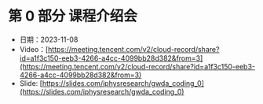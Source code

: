 

# 第 0 部分 课程介绍会


- 日期：2023-11-08
- Video：[https://meeting.tencent.com/v2/cloud-record/share?id=a1f3c150-eeb3-4266-a4cc-4099bb28d382&from=3](https://meeting.tencent.com/v2/cloud-record/share?id=a1f3c150-eeb3-4266-a4cc-4099bb28d382&from=3)
- Slide: [https://slides.com/iphysresearch/gwda_coding_0](https://slides.com/iphysresearch/gwda_coding_0)
